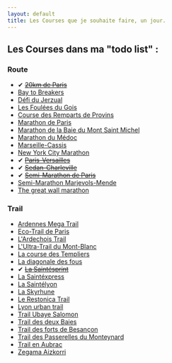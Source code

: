```yaml
---
layout: default
title: Les Courses que je souhaite faire, un jour.
---
```


## Les Courses dans ma "todo list" :

### Route

* ✔ <del>[20km de Paris](http://www.20kmparis.com)</del>
* [Bay to Breakers](http://baytobreakers.com)
* [Défi du Jerzual](http://defidujerzual.fr)
* [Les Foulées du Gois](http://www.lesfouleesdugois.com)
* [Course des Remparts de Provins](http://www.coursedesremparts.fr)
* [Marathon de Paris](http://www.parismarathon.com)
* [Marathon de la Baie du Mont Saint Michel](http://www.montsaintmichel-marathon.com/)
* [Marathon du Médoc](http://www.marathondumedoc.com/)
* [Marseille-Cassis](http://www.marseille-cassis.com)
* [New York City Marathon](http://www.tcsnycmarathon.org/)
* ✔ <del>[Paris-Versailles](http://www.parisversailles.com)</del>
* ✔ <del>[Sedan-Charleville](#)</del>
* ✔ <del>[Semi-Marathon de Paris](http://www.semideparis.com)</del>
* [Semi-Marathon Marjevols-Mende](http://www.marvejols-mende.org)
* [The great wall marathon](http://great-wall-marathon.com)

### Trail

* [Ardennes Mega Trail](http://www.ardennes-megatrail.com/)
* [Eco-Trail de Paris](http://www.traildeparis.com/)
* [L'Ardechois Trail](http://www.trailardechois.com/)
* [L'Ultra-Trail du Mont-Blanc](http://www.ultratrailmb.com/)
* [La course des Templiers](http://festivaldestempliers.blogspot.fr/)
* [La diagonale des fous](http://www.grandraid-reunion.com/)
* ✔ <del>[La Saintésprint](http://www.saintelyon.com)</del>
* [La Saintéxpress](http://www.saintelyon.com)
* [La Saintélyon](http://www.saintelyon.com)
* [La Skyrhune](https://www.facebook.com/skyrhune)
* [Le Restonica Trail](http://restonicatrail.fr/)
* [Lyon urban trail](http://www.lyonurbantrail.com/)
* [Trail Ubaye Salomon](http://www.athletic-club-ubaye.fr/)
* [Trail des deux Baies](http://www.traildes2baies.fr/)
* [Trail des forts de Besançon](http://www.traildesforts.com/)
* [Trail des Passerelles du Monteynard](http://trail-passerelles-monteynard.fr/)
* [Trail en Aubrac](http://www.courirenaubrac.com/)
* [Zegama Aizkorri](https://www.facebook.com/zegamaiaizkorri)
